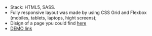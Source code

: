 - Stack: HTML5, SASS.
- Fully responsive layout was made by using CSS Grid and Flexbox (mobiles, tablets, laptops, hight screens);
- Disign of a page ypu could find [here](https://www.figma.com/file/nHz8bflIwJaWP3P99vKTH5/miami_home_new?node-id=16033%3A3)
- [DEMO link](https://vladsaen.github.io/layout_miami)

